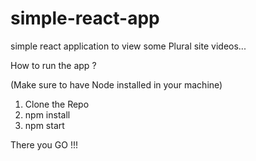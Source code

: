 # simple-react-app
simple react application to view some Plural site videos... 

How to run the app ?

(Make sure to have  Node installed in your machine)
1) Clone the Repo
2) npm install
3) npm start

There you GO !!!
